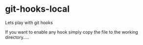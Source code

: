 # git-hooks-local
Lets play with git hooks


If you want to enable any hook simply copy the file to the working directory.....
